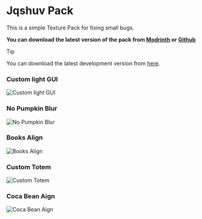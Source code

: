 # Jqshuv Pack

This is a simple Texture Pack for fixing small bugs.

**You can download the latest version of the pack from  [Modrinth](https://modrinth.com/resourcepack/jqshuvpack) or [Github](https://github.com/jqshuv/JqshuvPack/releases/latest)**

> [!TIP]
> You can download the latest development version from [here](https://nightly.link/jqshuv/JqshuvPack/workflows/devbuild/master).

### Custom light GUI

![Custom light GUI](https://cdn.modrinth.com/data/cached_images/1a03e69f9e1c37df284b8113ab0a0164af98abab.webp)

### No Pumpkin Blur

![No Pumpkin Blur](https://cdn.modrinth.com/data/cached_images/eac5bc044088e45268a8662d72ed9cfd75c765b2.webp)

### Books Align

![Books Align](https://cdn.modrinth.com/data/cached_images/3e8436945e72c8ea0c8b478b20b7a9dc29c41448.webp)

### Custom Totem

![Custom Totem](https://cdn.modrinth.com/data/cached_images/103d21b5f1b6165523bb45132ee4e971fe801079.webp)

### Coca Bean Aign

![Coca Bean Aign](https://cdn.modrinth.com/data/cached_images/85155982ffb32a315c2d6c70a4ec1023ead96ab3.webp)